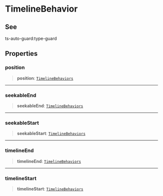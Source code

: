 # TimelineBehavior

## See

ts-auto-guard:type-guard

## Properties

### position

> **position**: [`TimelineBehaviors`](reference/enumerations/TimelineBehaviors.md)

***

### seekableEnd

> **seekableEnd**: [`TimelineBehaviors`](reference/enumerations/TimelineBehaviors.md)

***

### seekableStart

> **seekableStart**: [`TimelineBehaviors`](reference/enumerations/TimelineBehaviors.md)

***

### timelineEnd

> **timelineEnd**: [`TimelineBehaviors`](reference/enumerations/TimelineBehaviors.md)

***

### timelineStart

> **timelineStart**: [`TimelineBehaviors`](reference/enumerations/TimelineBehaviors.md)
